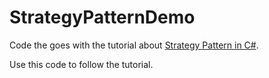 # StrategyPatternDemo
Code the goes with the tutorial about [Strategy Pattern in C#]("").

Use this code to follow the tutorial.
